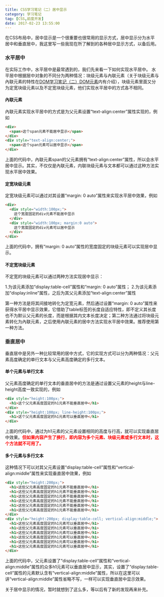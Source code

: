 ```yaml
---
title: CSS学习笔记（二）居中显示
category: 学习笔记
tag: [CSS,前度开发]
date: 2017-02-23 13:55:00
---
```


在CSS布局中，居中显示是一个很重要也很常用的显示方式，居中显示分为水平居中和垂直居中，我这里写一些我现在所了解到的各种居中显示方式，以备后用。<!--more-->

### 水平居中
在实际工作中，水平居中是最常遇到的，我们先来看一下如何实现水平居中。
水平居中根据居中对象的不同分为两种情况：块级元素与內联元素（关于块级元素与內联元素的特性在[DOM学习笔记（二）DOM元素](https://kannnnng.github.io/2017/02/17/DOM%e5%ad%a6%e4%b9%a0%e7%ac%94%e8%ae%b0%ef%bc%88%e4%ba%8c%ef%bc%89DOM%e5%85%83%e7%b4%a0/)内有介绍），块级元素里面又分为定宽块级元素以及不定宽块级元素，他们实现水平居中的方式各不相同。

#### 內联元素
內联元素实现水平居中的方式是为父元素设置“text-align:center”属性实现的，例如
``` html
<div>
  <span>这个span元素不能居中显示</span>
</div>
<div style="text-align:center;">
  <span>这个span元素可以居中显示</span>
</div>
```
上面的代码中，內联元素span的父元素拥有“text-align:center”属性，所以会水平居中显示。其实，不仅仅是內联元素，内联块级元素与文本都可以通过这种方法实现水平居中效果。

#### 定宽块级元素
定宽块级元素可以通过对其设置“margin: 0 auto”属性来实现水平居中效果，例如
``` html
<div>
  <div style="width:100px;">
    这个宽度固定的div元素不能居中显示
  </div>
  <div style="width:100px; margin:0 auto">
    这个宽度固定的div元素可以居中显示
  </div>
</div>
```
上面的代码中，拥有“margin: 0 auto”属性的宽度固定的块级元素可以实现居中显示。

#### 不定宽块级元素
不定宽的块级元素可以通过两种方法实现居中显示：

1.为该元素添加“display:table-cell”属性和“margin: 0 auto”属性；
2.为该元素添加“display:inline”属性，之后为其父元素添加“text-align:center”属性

第一种方法是将其间接地转化为定宽元素，然后通过设置“margin: 0 auto”属性来获得水平居中显示效果，它借助了table标签的长度自适应特性，即不定义其长度也不为默认父元素的长度，而是根据其内文本长度决定；第二种方法通过将块级元素转化为內联元素，之后使用內联元素的居中方法实现水平居中效果。推荐使用第一种方法。

### 垂直居中
垂直居中是另外一种比较常用的居中方式，它的实现方式可以分为两种情况：父元素高度确定的单行文本与父元素高度确定的多行文本。

#### 单个元素与单行文本
父元素高度确定的单行文本的垂直居中的方法是通过设置父元素的height与line-height高度一致实现的，例如
``` html
<div style="height:100px;">
  <h1>这个父元素高度固定的h1元素不能垂直居中</h1>
</div>
<div style="height:100px; line-height:100px;">
  <h1>这个父元素高度固定的h1元素可以垂直居中</h1>
</div>
```
上面的代码中，通过为h1元素的父元素设置相同的高度与行高，就可以实现垂直居中效果。<span style="color: red; font-weight: bold">但如果内容产生了换行，即内容为多个元素、块级元素或多行文本时，这个方法就不可用了。</span>

#### 多个元素与多行文本
这种情况下可以对其父元素设置“display:table-cell”属性和“vertical-align:middle”属性来实现垂直居中效果，例如
``` html
<div style="height:200px;">
  <h1>这些父元素高度固定的h1元素不能垂直居中</h1>
  <h1>这些父元素高度固定的h1元素不能垂直居中</h1>
  <h1>这些父元素高度固定的h1元素不能垂直居中</h1>
  <h1>这些父元素高度固定的h1元素不能垂直居中</h1>
  <h1>这些父元素高度固定的h1元素不能垂直居中</h1>
  <h1>这些父元素高度固定的h1元素不能垂直居中</h1>
</div>
<div style="height:200px; display:table-cell; vertical-align:middle;">
  <h1>这些父元素高度固定的h1元素可以垂直居中</h1>
  <h1>这些父元素高度固定的h1元素可以垂直居中</h1>
  <h1>这些父元素高度固定的h1元素可以垂直居中</h1>
  <h1>这些父元素高度固定的h1元素可以垂直居中</h1>
  <h1>这些父元素高度固定的h1元素可以垂直居中</h1>
  <h1>这些父元素高度固定的h1元素可以垂直居中</h1>
</div>
```
上面的代码中，父元素设置了“display:table-cell”属性和“vertical-align:middle”属性的众多h1元素可以垂直居中显示，其实，设置了“display:table-cell”属性的元素默认含有“vertical-align:middle”属性，所以在这里可以讲“vertical-align:middle”属性省略不写，一样可以实现垂直居中显示效果。

关于居中显示的情况，暂时就想到了这么多，等以后有了新的发现再来补充。